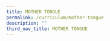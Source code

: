 ```yaml
---
title: MOTHER TONGUE
permalink: /curriculum/mother-tongue
description: ""
third_nav_title: MOTHER TONGUE
---
```

